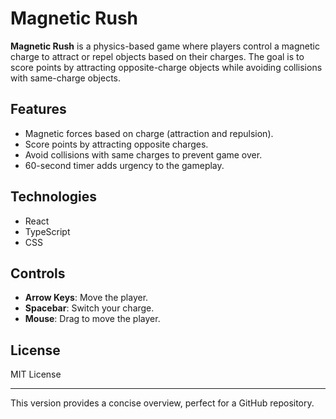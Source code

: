 # Magnetic Rush

**Magnetic Rush** is a physics-based game where players control a magnetic charge to attract or repel objects based on their charges. The goal is to score points by attracting opposite-charge objects while avoiding collisions with same-charge objects.

## Features
- Magnetic forces based on charge (attraction and repulsion).
- Score points by attracting opposite charges.
- Avoid collisions with same charges to prevent game over.
- 60-second timer adds urgency to the gameplay.

## Technologies
- React
- TypeScript
- CSS

## Controls
- **Arrow Keys**: Move the player.
- **Spacebar**: Switch your charge.
- **Mouse**: Drag to move the player.

## License
MIT License

---

This version provides a concise overview, perfect for a GitHub repository.
